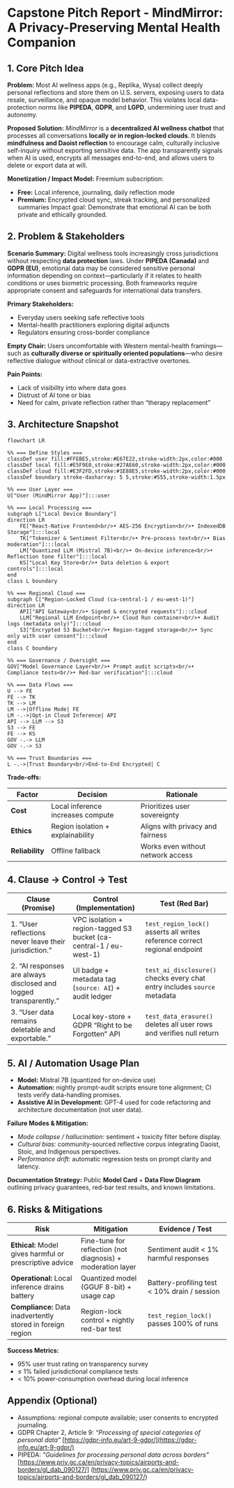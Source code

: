 # Capstone Pitch Report - **MindMirror: A Privacy-Preserving Mental Health Companion**

## 1. Core Pitch Idea

**Problem:**
Most AI wellness apps (e.g., Replika, Wysa) collect deeply personal reflections and store them on U.S. servers, exposing users to data resale, surveillance, and opaque model behavior. This violates local data-protection norms like **PIPEDA**, **GDPR**, and **LGPD**, undermining user trust and autonomy.

**Proposed Solution:**
*MindMirror* is a **decentralized AI wellness chatbot** that processes all conversations **locally or in region-locked clouds**. It blends **mindfulness and Daoist reflection** to encourage calm, culturally inclusive self-inquiry without exporting sensitive data.
The app transparently signals when AI is used, encrypts all messages end-to-end, and allows users to delete or export data at will.

**Monetization / Impact Model:**
Freemium subscription:

* **Free:** Local inference, journaling, daily reflection mode
* **Premium:** Encrypted cloud sync, streak tracking, and personalized summaries
  Impact goal: Demonstrate that emotional AI can be both private and ethically grounded.

## 2. Problem & Stakeholders
**Scenario Summary:**
Digital wellness tools increasingly cross jurisdictions without respecting **data protection** laws. Under **PIPEDA (Canada)** and **GDPR (EU)**, emotional data may be considered sensitive personal information depending on context—particularly if it relates to health conditions or uses biometric processing. Both frameworks require appropriate consent and safeguards for international data transfers.


**Primary Stakeholders:**

* Everyday users seeking safe reflective tools
* Mental-health practitioners exploring digital adjuncts
* Regulators ensuring cross-border compliance

**Empty Chair:**
Users uncomfortable with Western mental-health framings—such as **culturally diverse or spiritually oriented populations**—who desire reflective dialogue without clinical or data-extractive overtones.

**Pain Points:**

* Lack of visibility into where data goes
* Distrust of AI tone or bias
* Need for calm, private reflection rather than “therapy replacement”

## 3. Architecture Snapshot
```mermaid
flowchart LR

%% === Define Styles ===
classDef user fill:#FFEBE5,stroke:#E67E22,stroke-width:2px,color:#000
classDef local fill:#E5F9E0,stroke:#27AE60,stroke-width:2px,color:#000
classDef cloud fill:#E3F2FD,stroke:#1E88E5,stroke-width:2px,color:#000
classDef boundary stroke-dasharray: 5 5,stroke:#555,stroke-width:1.5px

%% === User Layer ===
U["User (MindMirror App)"]:::user

%% === Local Processing ===
subgraph L["Local Device Boundary"]
direction LR
    FE["React-Native Frontend<br/>• AES-256 Encryption<br/>• IndexedDB Storage"]:::local
    TK["Tokenizer & Sentiment Filter<br/>• Pre-process text<br/>• Bias moderation"]:::local
    LM["Quantized LLM (Mistral 7B)<br/>• On-device inference<br/>• Reflection tone filter"]:::local
    KS["Local Key Store<br/>• Data deletion & export controls"]:::local
end
class L boundary

%% === Regional Cloud ===
subgraph C["Region-Locked Cloud (ca-central-1 / eu-west-1)"]
direction LR
    API["API Gateway<br/>• Signed & encrypted requests"]:::cloud
    LLM["Regional LLM Endpoint<br/>• Cloud Run container<br/>• Audit logs (metadata only)"]:::cloud
    S3["Encrypted S3 Bucket<br/>• Region-tagged storage<br/>• Sync only with user consent"]:::cloud
end
class C boundary

%% === Governance / Oversight ===
GOV["Model Governance Layer<br/>• Prompt audit scripts<br/>• Compliance tests<br/>• Red-bar verification"]:::cloud

%% === Data Flows ===
U --> FE
FE --> TK
TK --> LM
LM -->|Offline Mode| FE
LM -.->|Opt-in Cloud Inference| API
API --> LLM --> S3
S3 --> FE
FE --> KS
GOV -.-> LLM
GOV -.-> S3

%% === Trust Boundaries ===
L -.->|Trust Boundary<br/>End-to-End Encrypted| C
```

**Trade-offs:**

| Factor          | Decision                          | Rationale                         |
| --------------- | --------------------------------- | --------------------------------- |
| **Cost**        | Local inference increases compute | Prioritizes user sovereignty      |
| **Ethics**      | Region isolation + explainability | Aligns with privacy and fairness  |
| **Reliability** | Offline fallback                  | Works even without network access |

## 4. Clause → Control → Test
| Clause (Promise)                                                 | Control (Implementation)                                           | Test (Red Bar)                                                              |
| ---------------------------------------------------------------- | ------------------------------------------------------------------ | --------------------------------------------------------------------------- |
| 1. “User reflections never leave their jurisdiction.”            | VPC isolation + region-tagged S3 bucket (ca-central-1 / eu-west-1) | `test_region_lock()` asserts all writes reference correct regional endpoint |
| 2. “AI responses are always disclosed and logged transparently.” | UI badge + metadata tag (`source: AI`) + audit ledger              | `test_ai_disclosure()` checks every chat entry includes `source` metadata   |
| 3. “User data remains deletable and exportable.”                 | Local key-store + GDPR “Right to be Forgotten” API                 | `test_data_erasure()` deletes all user rows and verifies null return        |

## 5. AI / Automation Usage Plan
* **Model:** Mistral 7B (quantized for on-device use)
* **Automation:** nightly prompt-audit scripts ensure tone alignment; CI tests verify data-handling promises.
* **Assistive AI in Development:** GPT-4 used for code refactoring and architecture documentation (not user data).

**Failure Modes & Mitigation:**

* *Mode collapse / hallucination:* sentiment + toxicity filter before display.
* *Cultural bias:* community-sourced reflective corpus integrating Daoist, Stoic, and Indigenous perspectives.
* *Performance drift:* automatic regression tests on prompt clarity and latency.

**Documentation Strategy:**
Public **Model Card** + **Data Flow Diagram** outlining privacy guarantees, red-bar test results, and known limitations.

## 6. Risks & Mitigations
| Risk                                                        | Mitigation                                                  | Evidence / Test                              |
| ----------------------------------------------------------- | ----------------------------------------------------------- | -------------------------------------------- |
| **Ethical:** Model gives harmful or prescriptive advice     | Fine-tune for reflection (not diagnosis) + moderation layer | Sentiment audit < 1% harmful responses       |
| **Operational:** Local inference drains battery             | Quantized model (GGUF 8-bit) + usage cap                    | Battery-profiling test < 10% drain / session |
| **Compliance:** Data inadvertently stored in foreign region | Region-lock control + nightly red-bar test                  | `test_region_lock()` passes 100% of runs     |

**Success Metrics:**

* 95% user trust rating on transparency survey
* ≤ 1% failed jurisdictional compliance tests
* < 10% power-consumption overhead during local inference

## Appendix (Optional)
- Assumptions: regional compute available; user consents to encrypted journaling.
- GDPR Chapter 2, Article 9: *“Processing of special categories of personal data”* 
  [https://gdpr-info.eu/art-9-gdpr/](https://gdpr-info.eu/art-9-gdpr/)
- PIPEDA: *"Guidelines for processing personal data across borders"* [https://www.priv.gc.ca/en/privacy-topics/airports-and-borders/gl_dab_090127/] (https://www.priv.gc.ca/en/privacy-topics/airports-and-borders/gl_dab_090127/)